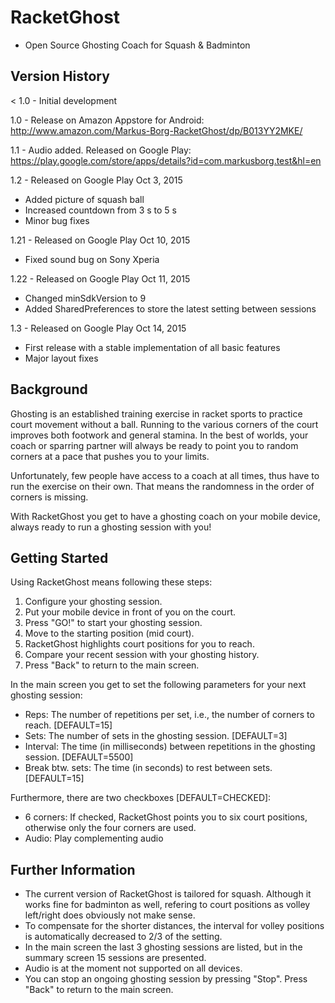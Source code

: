 # RacketGhost

- Open Source Ghosting Coach for Squash & Badminton 

## Version History
< 1.0 - Initial development

1.0 - Release on Amazon Appstore for Android: http://www.amazon.com/Markus-Borg-RacketGhost/dp/B013YY2MKE/

1.1 - Audio added. Released on Google Play: https://play.google.com/store/apps/details?id=com.markusborg.test&hl=en

1.2 - Released on Google Play Oct 3, 2015
- Added picture of squash ball
- Increased countdown from 3 s to 5 s
- Minor bug fixes

1.21 - Released on Google Play Oct 10, 2015
- Fixed sound bug on Sony Xperia

1.22 - Released on Google Play Oct 11, 2015
- Changed minSdkVersion to 9
- Added SharedPreferences to store the latest setting between sessions

1.3 - Released on Google Play Oct 14, 2015
- First release with a stable implementation of all basic features
- Major layout fixes

## Background

Ghosting is an established training exercise in racket sports to practice court movement without a ball. Running to the various corners of the court improves both footwork and general stamina. In the best of worlds, your coach or sparring partner will always be ready to point you to random corners at a pace that pushes you to your limits.

Unfortunately, few people have access to a coach at all times, thus have to run the exercise on their own. That means the randomness in the order of corners is missing.

With RacketGhost you get to have a ghosting coach on your mobile device, always ready to run a ghosting session with you!

## Getting Started

Using RacketGhost means following these steps:

1. Configure your ghosting session.
2. Put your mobile device in front of you on the court.
3. Press "GO!" to start your ghosting session. 
4. Move to the starting position (mid court).
5. RacketGhost highlights court positions for you to reach.
6. Compare your recent session with your ghosting history.
7. Press "Back" to return to the main screen.

In the main screen you get to set the following parameters for your next ghosting session:

- Reps: The number of repetitions per set, i.e., the number of corners to reach. [DEFAULT=15]
- Sets: The number of sets in the ghosting session. [DEFAULT=3]
- Interval: The time (in milliseconds) between repetitions in the ghosting session. [DEFAULT=5500]
- Break btw. sets: The time (in seconds) to rest between sets. [DEFAULT=15]

Furthermore, there are two checkboxes [DEFAULT=CHECKED]:

- 6 corners: If checked, RacketGhost points you to six court positions, otherwise only the four corners are used.
- Audio: Play complementing audio

## Further Information

- The current version of RacketGhost is tailored for squash. Although it works fine for badminton as well, refering to court positions as volley left/right does obviously not make sense.
- To compensate for the shorter distances, the interval for volley positions is automatically decreased to 2/3 of the setting.
- In the main screen the last 3 ghosting sessions are listed, but in the summary screen 15 sessions are presented.
- Audio is at the moment not supported on all devices.
- You can stop an ongoing ghosting session by pressing "Stop". Press "Back" to return to the main screen.
